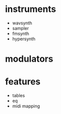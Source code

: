 # instruments

- wavsynth
- sampler
- fmsynth
- hypersynth

# modulators

# features

- tables
- eq
- midi mapping

